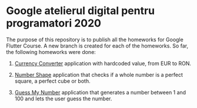 # Google atelierul digital pentru programatori 2020

The purpose of this repository is to publish all the homeworks for Google Flutter Course. A new branch is created for each of the homeworks. So far, the following homeworks were done:


1. [Currency Converter](https://github.com/TunsAdrian/Flutter-Google-Course/tree/Currency-Converter) application with hardcoded value, from EUR to RON.

2. [Number Shape](https://github.com/TunsAdrian/Flutter-Google-Course/tree/Number-Shape) application that checks if a whole number is a perfect square, a perfect cube or both.

3. [Guess My Number](https://github.com/TunsAdrian/Flutter-Google-Course/tree/Guess-My-Number) application that generates a number between 1 and 100 and lets the user guess the number.
